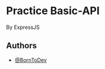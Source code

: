 
# Practice Basic-API

By ExpressJS


## Authors

- [@BornToDev](https://youtu.be/uIAPld8AvY4?si=ny1-GvWNdJ6T73Pk)

